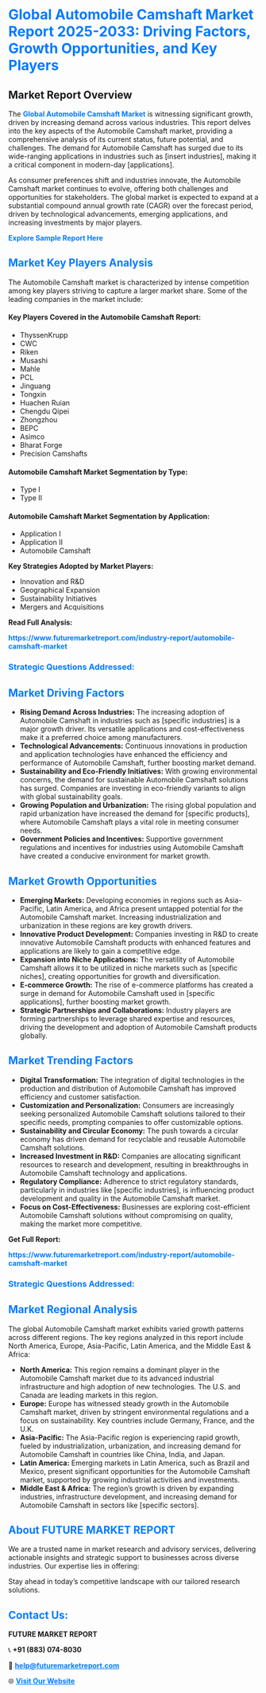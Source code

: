 <h1 style="color: #007BFF;">Global Automobile Camshaft Market Report 2025-2033: Driving Factors, Growth Opportunities, and Key Players</h1>

<section id="overview">
<h2>Market Report Overview</h2>
<p>The <a href="https://www.futuremarketreport.com/industry-report/automobile-camshaft-market" style="color: #007BFF; text-decoration: none;"><strong>Global Automobile Camshaft Market</strong></a> is witnessing significant growth, driven by increasing demand across various industries. This report delves into the key aspects of the Automobile Camshaft market, providing a comprehensive analysis of its current status, future potential, and challenges. The demand for Automobile Camshaft has surged due to its wide-ranging applications in industries such as [insert industries], making it a critical component in modern-day [applications].</p>
<p>As consumer preferences shift and industries innovate, the Automobile Camshaft market continues to evolve, offering both challenges and opportunities for stakeholders. The global market is expected to expand at a substantial compound annual growth rate (CAGR) over the forecast period, driven by technological advancements, emerging applications, and increasing investments by major players.</p>
</section>

<section id="overview">
<p><a href="https://www.futuremarketreport.com/request-sample/reportId=110791" style="color: #007BFF; text-decoration: none;"><strong>Explore Sample Report Here</strong></a></p>
</section>

<section id="key-players">
<h2 style="color: #007BFF;">Market Key Players Analysis</h2>
<p>The Automobile Camshaft market is characterized by intense competition among key players striving to capture a larger market share. Some of the leading companies in the market include:</p>
<h4>Key Players Covered in the Automobile Camshaft Report:</h4>
<ul><li>ThyssenKrupp</li><li>CWC</li><li>Riken</li><li>Musashi</li><li>Mahle</li><li>PCL</li><li>Jinguang</li><li>Tongxin</li><li>Huachen Ruian</li><li>Chengdu Qipei</li><li>Zhongzhou</li><li>BEPC</li><li>Asimco</li><li>Bharat Forge</li><li>Precision Camshafts</li></ul>
<h4>Automobile Camshaft Market Segmentation by Type:</h4>
<ul><li>Type I</li><li>Type II</li></ul>

<h4>Automobile Camshaft Market Segmentation by Application:</h4>
<ul><li>Application I</li><li>Application II</li><li>Automobile Camshaft</li></ul>
<p><strong>Key Strategies Adopted by Market Players:</strong></p>
<ul>
<li>Innovation and R&D</li>
<li>Geographical Expansion</li>
<li>Sustainability Initiatives</li>
<li>Mergers and Acquisitions</li>
</ul>
</section>

<section>
<p><strong>Read Full Analysis: </strong></p><a href="https://www.futuremarketreport.com/industry-report/automobile-camshaft-market" style="color: #007BFF; text-decoration: none;"><strong>https://www.futuremarketreport.com/industry-report/automobile-camshaft-market</strong></a>
<h3 style="color: #007BFF;">Strategic Questions Addressed:</h3>
</section>

<section id="driving-factors">
<h2 style="color: #007BFF;">Market Driving Factors</h2>
<ul>
<li><strong>Rising Demand Across Industries:</strong> The increasing adoption of Automobile Camshaft in industries such as [specific industries] is a major growth driver. Its versatile applications and cost-effectiveness make it a preferred choice among manufacturers.</li>
<li><strong>Technological Advancements:</strong> Continuous innovations in production and application technologies have enhanced the efficiency and performance of Automobile Camshaft, further boosting market demand.</li>
<li><strong>Sustainability and Eco-Friendly Initiatives:</strong> With growing environmental concerns, the demand for sustainable Automobile Camshaft solutions has surged. Companies are investing in eco-friendly variants to align with global sustainability goals.</li>
<li><strong>Growing Population and Urbanization:</strong> The rising global population and rapid urbanization have increased the demand for [specific products], where Automobile Camshaft plays a vital role in meeting consumer needs.</li>
<li><strong>Government Policies and Incentives:</strong> Supportive government regulations and incentives for industries using Automobile Camshaft have created a conducive environment for market growth.</li>
</ul>
</section>

<section id="growth-opportunities">
<h2 style="color: #007BFF;">Market Growth Opportunities</h2>
<ul>
<li><strong>Emerging Markets:</strong> Developing economies in regions such as Asia-Pacific, Latin America, and Africa present untapped potential for the Automobile Camshaft market. Increasing industrialization and urbanization in these regions are key growth drivers.</li>
<li><strong>Innovative Product Development:</strong> Companies investing in R&D to create innovative Automobile Camshaft products with enhanced features and applications are likely to gain a competitive edge.</li>
<li><strong>Expansion into Niche Applications:</strong> The versatility of Automobile Camshaft allows it to be utilized in niche markets such as [specific niches], creating opportunities for growth and diversification.</li>
<li><strong>E-commerce Growth:</strong> The rise of e-commerce platforms has created a surge in demand for Automobile Camshaft used in [specific applications], further boosting market growth.</li>
<li><strong>Strategic Partnerships and Collaborations:</strong> Industry players are forming partnerships to leverage shared expertise and resources, driving the development and adoption of Automobile Camshaft products globally.</li>
</ul>
</section>

<section id="trending-factors">
<h2 style="color: #007BFF;">Market Trending Factors</h2>
<ul>
<li><strong>Digital Transformation:</strong> The integration of digital technologies in the production and distribution of Automobile Camshaft has improved efficiency and customer satisfaction.</li>
<li><strong>Customization and Personalization:</strong> Consumers are increasingly seeking personalized Automobile Camshaft solutions tailored to their specific needs, prompting companies to offer customizable options.</li>
<li><strong>Sustainability and Circular Economy:</strong> The push towards a circular economy has driven demand for recyclable and reusable Automobile Camshaft solutions.</li>
<li><strong>Increased Investment in R&D:</strong> Companies are allocating significant resources to research and development, resulting in breakthroughs in Automobile Camshaft technology and applications.</li>
<li><strong>Regulatory Compliance:</strong> Adherence to strict regulatory standards, particularly in industries like [specific industries], is influencing product development and quality in the Automobile Camshaft market.</li>
<li><strong>Focus on Cost-Effectiveness:</strong> Businesses are exploring cost-efficient Automobile Camshaft solutions without compromising on quality, making the market more competitive.</li>
</ul>
</section>

<section>
<p><strong>Get Full Report: </strong></p><a href="https://www.futuremarketreport.com/industry-report/automobile-camshaft-market" style="color: #007BFF; text-decoration: none;"><strong>https://www.futuremarketreport.com/industry-report/automobile-camshaft-market</strong></a>
<h3 style="color: #007BFF;">Strategic Questions Addressed:</h3>
</section>


<section id="regional-analysis">
<h2 style="color: #007BFF;">Market Regional Analysis</h2>
<p>The global Automobile Camshaft market exhibits varied growth patterns across different regions. The key regions analyzed in this report include North America, Europe, Asia-Pacific, Latin America, and the Middle East & Africa:</p>
<ul>
<li><strong>North America:</strong> This region remains a dominant player in the Automobile Camshaft market due to its advanced industrial infrastructure and high adoption of new technologies. The U.S. and Canada are leading markets in this region.</li>
<li><strong>Europe:</strong> Europe has witnessed steady growth in the Automobile Camshaft market, driven by stringent environmental regulations and a focus on sustainability. Key countries include Germany, France, and the U.K.</li>
<li><strong>Asia-Pacific:</strong> The Asia-Pacific region is experiencing rapid growth, fueled by industrialization, urbanization, and increasing demand for Automobile Camshaft in countries like China, India, and Japan.</li>
<li><strong>Latin America:</strong> Emerging markets in Latin America, such as Brazil and Mexico, present significant opportunities for the Automobile Camshaft market, supported by growing industrial activities and investments.</li>
<li><strong>Middle East & Africa:</strong> The region’s growth is driven by expanding industries, infrastructure development, and increasing demand for Automobile Camshaft in sectors like [specific sectors].</li>
</ul>
</section>

<footer>
<h2 style="color: #007BFF;">About FUTURE MARKET REPORT</h2>
<p>We are a trusted name in market research and advisory services, delivering actionable insights and strategic support to businesses across diverse industries. Our expertise lies in offering:</p>

<p>Stay ahead in today’s competitive landscape with our tailored research solutions.</p>

<h2 style="color: #007BFF;">Contact Us:</h2>
<p><strong>FUTURE MARKET REPORT</strong></p>
<p>📞 <strong>+91 (883) 074-8030</strong></p>
<p>📧 <strong><a href="mailto:help@futuremarketreport.com" style="color: #007BFF;">help@futuremarketreport.com</a></strong></p>
<p>🌐 <strong><a href="https://www.futuremarketreport.com/" style="color: #007BFF;">Visit Our Website</a></strong></p>
</footer>